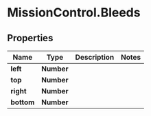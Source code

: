 # MissionControl.Bleeds

## Properties
Name | Type | Description | Notes
------------ | ------------- | ------------- | -------------
**left** | **Number** |  | 
**top** | **Number** |  | 
**right** | **Number** |  | 
**bottom** | **Number** |  | 
